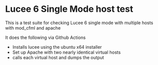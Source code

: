 # Lucee 6 Single Mode host test

This is a test suite for checking Lucee 6 single mode with multiple hosts with mod_cfml and apache

It does the following via Github Actions

- Installs lucee using the ubuntu x64 installer
- Set up Apache with two nearly identical virtual hosts
- calls each virtual host and dumps the output
